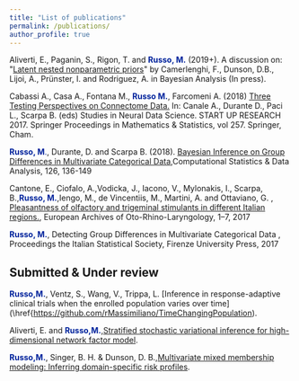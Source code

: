 ```yaml
---
title: "List of publications"
permalink: /publications/
author_profile: true
---
```

Aliverti, E., Paganin, S., Rigon, T. and <span style="color:rgb(0,35,156)">**Russo, M.**</span> (2019+). A discussion on: "[Latent nested nonparametric priors](https://projecteuclid.org/euclid.ba/1561601089)" by Camerlenghi, F., Dunson, D.B., Lijoi, A., Prünster, I. and Rodriguez, A. in Bayesian Analysis (In press).

Cabassi A., Casa A., Fontana M., <span style="color:rgb(0,35,156)">**Russo M.**</span>, Farcomeni A. (2018) [Three Testing Perspectives on Connectome Data.](https://link.springer.com/chapter/10.1007/978-3-030-00039-4_3) In: Canale A., Durante D., Paci L., Scarpa B. (eds) Studies in Neural Data Science. START UP RESEARCH 2017. Springer Proceedings in Mathematics & Statistics, vol 257. Springer, Cham.


<span style="color:rgb(0,35,156)"> **Russo, M**.</span>, Durante, D. and Scarpa B. (2018). [Bayesian Inference on Group Differences in Multivariate Categorical Data](https://www.sciencedirect.com/science/article/pii/S0167947318300999),Computational Statistics & Data Analysis, 126, 136-149

Cantone, E., Ciofalo, A.,Vodicka, J., Iacono, V., Mylonakis, I., Scarpa, B.,<span style="color:rgb(0,35,156)">**Russo, M.**</span>,Iengo, M., de Vincentiis, M., Martini, A. and Ottaviano, G.
, [Pleasantness of olfactory and trigeminal stimulants in different Italian regions.](https://link.springer.com/article/10.1007/s00405-017-4722-5), European Archives of Oto-Rhino-Laryngology, 1–7, 2017


<span style="color:rgb(0,35,156)"> **Russo, M.**</span>, Detecting Group Differences in Multivariate Categorical Data , Proceedings the Italian Statistical Society, Firenze University Press, 2017

## Submitted & Under review

<span style="color:rgb(0,35,156)"> **Russo,M.**</span>,  Ventz, S., Wang, V.,  Trippa, L.  [Inference in response-adaptive clinical trials when the enrolled population varies over time] (\href{https://github.com/rMassimiliano/TimeChangingPopulation).

Aliverti, E. and <span style="color:rgb(0,35,156)"> **Russo,M.**</span>,[Stratified stochastic variational inference for high-dimensional network factor model](arxiv.org/abs/2006.14217).


<span style="color:rgb(0,35,156)"> **Russo,M.**</span>, Singer, B. H. & Dunson, D. B.,[Multivariate mixed membership modeling: Inferring domain-specific risk profiles](https://arxiv.org/abs/1901.05191).
